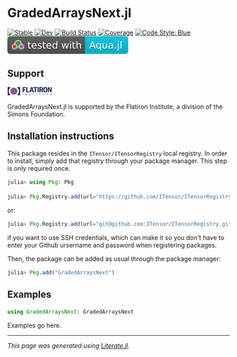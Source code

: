 # GradedArraysNext.jl

[![Stable](https://img.shields.io/badge/docs-stable-blue.svg)](https://itensor.github.io/GradedArraysNext.jl/stable/)
[![Dev](https://img.shields.io/badge/docs-dev-blue.svg)](https://itensor.github.io/GradedArraysNext.jl/dev/)
[![Build Status](https://github.com/ITensor/GradedArraysNext.jl/actions/workflows/Tests.yml/badge.svg?branch=main)](https://github.com/ITensor/GradedArraysNext.jl/actions/workflows/Tests.yml?query=branch%3Amain)
[![Coverage](https://codecov.io/gh/ITensor/GradedArraysNext.jl/branch/main/graph/badge.svg)](https://codecov.io/gh/ITensor/GradedArraysNext.jl)
[![Code Style: Blue](https://img.shields.io/badge/code%20style-blue-4495d1.svg)](https://github.com/invenia/BlueStyle)
[![Aqua](https://raw.githubusercontent.com/JuliaTesting/Aqua.jl/master/badge.svg)](https://github.com/JuliaTesting/Aqua.jl)

## Support

<picture>
  <source media="(prefers-color-scheme: dark)" width="20%" srcset="docs/src/assets/CCQ-dark.png">
  <img alt="Flatiron Center for Computational Quantum Physics logo." width="20%" src="docs/src/assets/CCQ.png">
</picture>


GradedArraysNext.jl is supported by the Flatiron Institute, a division of the Simons Foundation.

## Installation instructions

This package resides in the `ITensor/ITensorRegistry` local registry.
In order to install, simply add that registry through your package manager.
This step is only required once.
```julia
julia> using Pkg: Pkg

julia> Pkg.Registry.add(url="https://github.com/ITensor/ITensorRegistry")
```
or:
```julia
julia> Pkg.Registry.add(url="git@github.com:ITensor/ITensorRegistry.git")
```
if you want to use SSH credentials, which can make it so you don't have to enter your Github ursername and password when registering packages.

Then, the package can be added as usual through the package manager:

```julia
julia> Pkg.add("GradedArraysNext")
```

## Examples

````julia
using GradedArraysNext: GradedArraysNext
````

Examples go here.

---

*This page was generated using [Literate.jl](https://github.com/fredrikekre/Literate.jl).*

